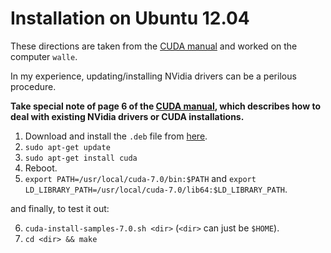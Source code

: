 # Installation on Ubuntu 12.04

These directions are taken from the [CUDA manual](http://developer.download.nvidia.com/compute/cuda/7_0/Prod/doc/CUDA_Getting_Started_Linux.pdf)
 and worked on the computer `walle`. 
 
In my experience, updating/installing NVidia drivers can be a perilous procedure.

**Take special note of page 6 of the
 [CUDA manual](http://developer.download.nvidia.com/compute/cuda/7_0/Prod/doc/CUDA_Getting_Started_Linux.pdf), which 
 describes how to deal with existing NVidia drivers or CUDA installations.**

1. Download and install the `.deb` file from [here](https://developer.nvidia.com/cuda-downloads?sid=913002).
2. `sudo apt-get update`
3. `sudo apt-get install cuda`
4. Reboot.
5. `export PATH=/usr/local/cuda-7.0/bin:$PATH` and `export LD_LIBRARY_PATH=/usr/local/cuda-7.0/lib64:$LD_LIBRARY_PATH`.

and finally, to test it out:

6. `cuda-install-samples-7.0.sh <dir>` (`<dir>` can just be `$HOME`).
7. `cd <dir> && make`
